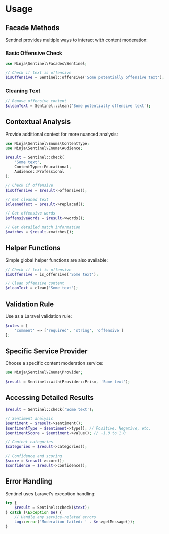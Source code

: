 # Usage

## Facade Methods

Sentinel provides multiple ways to interact with content moderation:

### Basic Offensive Check

```php
use Ninja\Sentinel\Facades\Sentinel;

// Check if text is offensive
$isOffensive = Sentinel::offensive('Some potentially offensive text');
```

### Cleaning Text

```php
// Remove offensive content
$cleanText = Sentinel::clean('Some potentially offensive text');
```

## Contextual Analysis

Provide additional context for more nuanced analysis:

```php
use Ninja\Sentinel\Enums\ContentType;
use Ninja\Sentinel\Enums\Audience;

$result = Sentinel::check(
    'Some text', 
    ContentType::Educational, 
    Audience::Professional
);

// Check if offensive
$isOffensive = $result->offensive();

// Get cleaned text
$cleanedText = $result->replaced();

// Get offensive words
$offensiveWords = $result->words();

// Get detailed match information
$matches = $result->matches();
```

## Helper Functions

Simple global helper functions are also available:

```php
// Check if text is offensive
$isOffensive = is_offensive('Some text');

// Clean offensive content
$cleanText = clean('Some text');
```

## Validation Rule

Use as a Laravel validation rule:

```php
$rules = [
    'comment' => ['required', 'string', 'offensive']
];
```

## Specific Service Provider

Choose a specific content moderation service:

```php
use Ninja\Sentinel\Enums\Provider;

$result = Sentinel::with(Provider::Prism, 'Some text');
```

## Accessing Detailed Results

```php
$result = Sentinel::check('Some text');

// Sentiment analysis
$sentiment = $result->sentiment();
$sentimentType = $sentiment->type(); // Positive, Negative, etc.
$sentimentScore = $sentiment->value(); // -1.0 to 1.0

// Content categories
$categories = $result->categories();

// Confidence and scoring
$score = $result->score();
$confidence = $result->confidence();
```

## Error Handling

Sentinel uses Laravel's exception handling:

```php
try {
    $result = Sentinel::check($text);
} catch (\Exception $e) {
    // Handle any service-related errors
    Log::error('Moderation failed: ' . $e->getMessage());
}
```
